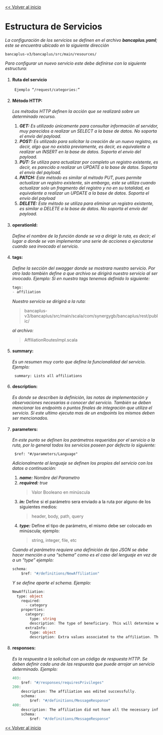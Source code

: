 [<< Volver al inicio](../../../)
# Estructura de Servicios

_La configuración de los servicios se definen en el archivo_ ***bancaplus.yaml***_; este se encuentra ubicado en la siguiente dirección_

    bancaplus-v3/bancaplus/src/main/resources/

_Para configurar un nuevo servicio este debe definirse con la siguiente estructura:_

1. #### Ruta del servicio

        Ejemplo “/request/categories:”

1. #### Método HTTP:

    _Los métodos HTTP definen la acción que se realizará sobre un determinado recurso._
    1. ***GET:*** _Es utilizado únicamente para consultar información al servidor, muy parecidos a realizar un SELECT a la base de datos. No soporta el envío del payload._
    1. ***POST:*** _Es utilizado para solicitar la creación de un nuevo registro, es decir, algo que no existía previamente, es decir, es equivalente a realizar un INSERT en la base de datos. Soporta el envío del payload._
    1. ***PUT:*** _Se utiliza para actualizar por completo un registro existente, es decir, es parecido a realizar un UPDATE a la base de datos. Soporta el envío del payload._
    1. ***PATCH:*** _Este método es similar al método PUT, pues permite actualizar un registro existente, sin embargo, este se utiliza cuando actualizar solo un fragmento del registro y no en su totalidad, es equivalente a realizar un UPDATE a la base de datos. Soporta el envío del payload_
    1. ***DELETE:*** _Este método se utiliza para eliminar un registro existente, es similar a DELETE a la base de datos. No soporta el envío del payload._

1. #### operationId: 
    
    _Define el nombre de la función donde se va a dirigir la ruta, es decir; el lugar a donde se van implementar una serie de acciones a ejecutarse cuando sea invocado el servicio._
    
1. #### tags: 

    _Define la sección del swagger donde se mostrara nuestro servicio. Por otro lado también define a que archivo se dirigirá nuestro servicio al ser invocado. Ejemplo:_
    _Si en nuestro tags tenemos definido lo siguiente:_
    ```csharp
    tags:
    - affiliation
    ```
    _Nuestro servicio se dirigirá a la ruta:_
    >bancaplus-v3/bancaplus/src/main/scala/com/synergygb/bancaplus/rest/public/

    _al archivo:_
    >AffiliationRoutesImpl.scala

1. #### summary:
    _Es un resumen muy corto que defina la funcionalidad del servicio. Ejemplo:_
        
        summary: Lists all affiliations
    
1. #### description:
    _Es donde se describen la definición, las notas de implementación y observaciones necesarias a conocer del servicio. También se deben mencionar los endpoints o puntos finales de integración que utiliza el servicio. Si este ultimo ejecuta mas de un endpoints los mismos deben ser mencionados._

1. #### parameters:
    _En este punto se definen los parámetros requeridos por el servicio o la ruta, por lo general todos los servicios poseen por defecto lo siguiente:_
        
        $ref: "#/parameters/Language"

    _Adicionalmente al lenguaje se definen los propios del servicio con los datos a continuación:_

    1. ***name:*** _Nombre del Parametro_
    1. ***required:*** _true_
        >Valor Booleano en minúscula
    1. ***in:*** Define si el parámetro sera enviado a la ruta por alguno de los siguientes medios:
	    >header, body, path, query
    1. ***type:*** Define el tipo de parámetro, el mismo debe ser colocado en minúscula; ejemplo:
	    >string, integer, file, etc
    
    _Cuando el parámetro requiere una definición de tipo JSON se debe hacer mención a una “schema” como es el caso del lenguaje en vez de a un   “type” ejemplo:_
    ```csharp
    schema:
        $ref: "#/definitions/NewAffiliation"
    ```
    _Y se define aparte el schema. Ejemplo:_

    ```csharp
    NewAffiliation:
  	  type: object
        required:
          - category
        properties:
          category:
            type: string
            description: The type of beneficiary. This will determine what extra info the beneficiary must have.
          extraInfo:
            type: object
            description: Extra values associated to the affiliation. These values must conform to the affiliation type json schema.
    ```
1. #### responses:
    _Es la respuesta a la solicitud con un código de respuesta HTTP. Se deben definir cada una de las respuesta que puede arrojar un servicio determinado. Ejemplo:_
    ```csharp
    403:
        $ref: "#/responses/requiresPrivileges"
    200:
        description: The affiliation was edited successfully.
        schema:
            $ref: "#/definitions/MessageResponse"
    400:
        description: The affiliation did not have all the necessary information.
        schema:
            $ref: "#/definitions/MessageResponse"
    ```
[<< Volver al inicio](../../../)